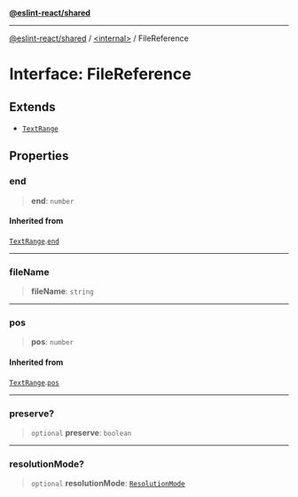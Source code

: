 [**@eslint-react/shared**](../../README.md)

***

[@eslint-react/shared](../../README.md) / [\<internal\>](../README.md) / FileReference

# Interface: FileReference

## Extends

- [`TextRange`](TextRange.md)

## Properties

### end

> **end**: `number`

#### Inherited from

[`TextRange`](TextRange.md).[`end`](TextRange.md#end)

***

### fileName

> **fileName**: `string`

***

### pos

> **pos**: `number`

#### Inherited from

[`TextRange`](TextRange.md).[`pos`](TextRange.md#pos)

***

### preserve?

> `optional` **preserve**: `boolean`

***

### resolutionMode?

> `optional` **resolutionMode**: [`ResolutionMode`](../type-aliases/ResolutionMode.md)
